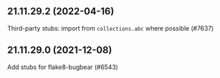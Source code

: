 ## 21.11.29.2 (2022-04-16)

Third-party stubs: import from `collections.abc` where possible (#7637)

## 21.11.29.0 (2021-12-08)

Add stubs for flake8-bugbear (#6543)

